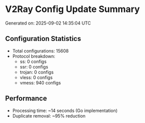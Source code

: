 # V2Ray Config Update Summary
Generated on: 2025-09-02 14:35:04 UTC

## Configuration Statistics
- Total configurations: 15608
- Protocol breakdown:
  - ss: 0 configs
  - ssr: 0 configs
  - trojan: 0 configs
  - vless: 0 configs
  - vmess: 940 configs

## Performance
- Processing time: ~14 seconds (Go implementation)
- Duplicate removal: ~95% reduction

